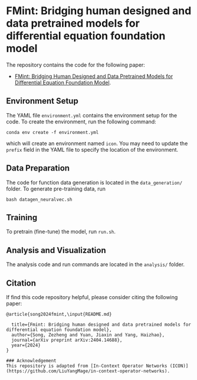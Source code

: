 # FMint: Bridging human designed and data pretrained models for differential equation foundation model

The repository contains the code for the following paper:
- [FMint: Bridging Human Designed and Data Pretrained Models for Differential Equation Foundation Model](https://arxiv.org/abs/2404.14688).

## Environment Setup

The YAML file `environment.yml` contains the environment setup for the code. To create the environment, run the following command:
```
conda env create -f environment.yml
```
which will create an environment named `icon`. You may need to update the `prefix` field in the YAML file to specify the location of the environment.

## Data Preparation

The code for function data generation is located in the `data_generation/` folder. To generate pre-training data, run
```
bash datagen_neuralvec.sh
```

## Training

To pretrain (fine-tune) the model, run `run.sh`.

## Analysis and Visualization

The analysis code and run commands are located in the `analysis/` folder.

## Citation

If find this code repository helpful, please consider citing the following paper:

```
@article{song2024fmint,\input{README.md}

  title={Fmint: Bridging human designed and data pretrained models for differential equation foundation model},
  author={Song, Zezheng and Yuan, Jiaxin and Yang, Haizhao},
  journal={arXiv preprint arXiv:2404.14688},
  year={2024}
}

### Acknowledgement
This repository is adapted from [In-Context Operator Networks (ICON)](https://github.com/LiuYangMage/in-context-operator-networks).
```
